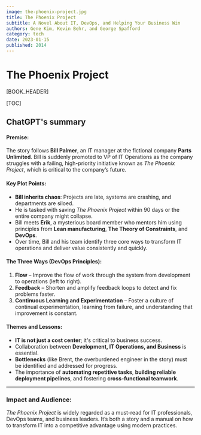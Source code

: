 ```yaml
---
image: the-phoenix-project.jpg
title: The Phoenix Project
subtitle: A Novel About IT, DevOps, and Helping Your Business Win
authors: Gene Kim, Kevin Behr, and George Spafford
category: tech
date: 2023-01-15
published: 2014
---
```


# The Phoenix Project

[BOOK_HEADER]

[TOC]

## ChatGPT's summary

#### **Premise:**

The story follows **Bill Palmer**, an IT manager at the fictional company **Parts Unlimited**. Bill is suddenly promoted to VP of IT Operations as the company struggles with a failing, high-priority initiative known as *The Phoenix Project*, which is critical to the company’s future.

#### **Key Plot Points:**

* **Bill inherits chaos**: Projects are late, systems are crashing, and departments are siloed.
* He is tasked with saving *The Phoenix Project* within 90 days or the entire company might collapse.
* Bill meets **Erik**, a mysterious board member who mentors him using principles from **Lean manufacturing**, **The Theory of Constraints**, and **DevOps**.
* Over time, Bill and his team identify three core ways to transform IT operations and deliver value consistently and quickly.

#### **The Three Ways (DevOps Principles):**

1. **Flow** – Improve the flow of work through the system from development to operations (left to right).
2. **Feedback** – Shorten and amplify feedback loops to detect and fix problems faster.
3. **Continuous Learning and Experimentation** – Foster a culture of continual experimentation, learning from failure, and understanding that improvement is constant.

#### **Themes and Lessons:**

* **IT is not just a cost center**; it's critical to business success.
* Collaboration between **Development, IT Operations, and Business** is essential.
* **Bottlenecks** (like Brent, the overburdened engineer in the story) must be identified and addressed for progress.
* The importance of **automating repetitive tasks**, **building reliable deployment pipelines**, and fostering **cross-functional teamwork**.

---

### **Impact and Audience:**

*The Phoenix Project* is widely regarded as a must-read for IT professionals, DevOps teams, and business leaders. It’s both a story and a manual on how to transform IT into a competitive advantage using modern practices.

